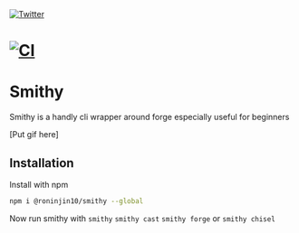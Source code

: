 <a href="https://twitter.com/fucory">
    <img alt="Twitter" src="https://img.shields.io/twitter/url.svg?label=%40fucory&style=social&url=https%3A%2F%2Ftwitter.com%2Ffucory" />
</a>

# [![CI](https://github.com/roninjin10/stax/actions/workflows/tests.yml/badge.svg)](https://github.com/roninjin10/stax/actions/workflows/tests.yml)

# Smithy

Smithy is a handly cli wrapper around forge especially useful for beginners

[Put gif here]

## Installation

Install with npm

```bash
npm i @roninjin10/smithy --global
```

Now run smithy with `smithy` `smithy cast` `smithy forge` or `smithy chisel`
